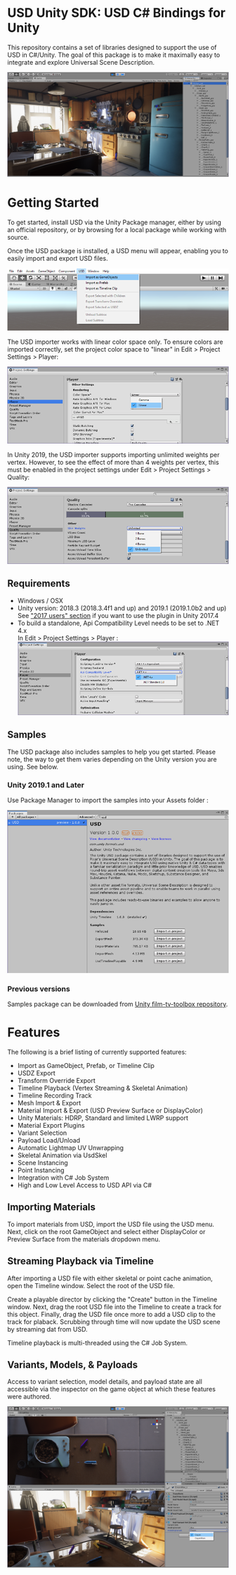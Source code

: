 # USD Unity SDK: USD C# Bindings for Unity

This repository contains a set of libraries designed to support the use of
USD in C#/Unity. The goal of this package is to make it maximally easy to
integrate and explore Universal Scene Description.

![USD header](Images/USD_header.png)

# Getting Started

To get started, install USD via the Unity Package manager, either by using
an official repository, or by browsing for a local package while working with
source.

Once the USD package is installed, a USD menu will appear, enabling you to
easily import and export USD files.

![USD menu](Images/USD_menu.png)

The USD importer works with linear color space only. To ensure colors are imported correctly,
set the project color space to "linear" in Edit > Project Settings > Player:

![USD linear](Images/USD_linear.png)

In Unity 2019, the USD importer supports importing unlimited weights per vertex. However,
to see the effect of more than 4 weights per vertex, this must be enabled in the project
settings under Edit > Project Settings > Quality:

![USD unlimited_weights](Images/USD_unlimited_weights.png)

## Requirements

* Windows / OSX
* Unity version: 2018.3 (2018.3.4f1 and up) and 2019.1 (2019.1.0b2 and up)   
See ["2017 users" section](#unity-2017-users) if you want to use the plugin in Unity 2017.4
* To build a standalone, Api Compatibility Level needs to be set to .NET 4.x   
   In Edit > Project Settings > Player :   
    ![USD .NET version](Images/USD_.NET_version.png)

## Samples

The USD package also includes samples to help you get started.
Please note, the way to get them varies depending on the Unity version you are using. See below.

### Unity 2019.1 and Later

Use Package Manager to import the samples into your Assets folder :

![USD .NET version](Images/USD_samples_import.png)

### Previous versions

Samples package can be downloaded from [Unity film-tv-toolbox repository](https://github.com/Unity-Technologies/film-tv-toolbox/tree/master/UsdSamples).

# Features

The following is a brief listing of currently supported features:

 * Import as GameObject, Prefab, or Timeline Clip
 * USDZ Export
 * Transform Override Export
 * Timeline Playback (Vertex Streaming & Skeletal Animation)
 * Timeline Recording Track
 * Mesh Import & Export
 * Material Import & Export (USD Preview Surface or DisplayColor)
 * Unity Materials: HDRP, Standard and limited LWRP support
 * Material Export Plugins
 * Variant Selection
 * Payload Load/Unload
 * Automatic Lightmap UV Unwrapping
 * Skeletal Animation via UsdSkel
 * Scene Instancing
 * Point Instancing
 * Integration with C# Job System
 * High and Low Level Access to USD API via C#

## Importing Materials

To import materials from USD, import the USD file using the USD menu. Next, click
on the root GameObject and select either DisplayColor or Preview Surface from the
materials dropdown menu.

## Streaming Playback via Timeline

After importing a USD file with either skeletal or point cache animation, open
the Timeline window. Select the root of the USD file.

Create a playable director by clicking the "Create" button in the Timeline window.
Next, drag the root USD file into the Timeline to create a track for this object.
Finally, drag the USD file once more to add a USD clip to the track for plaback.
Scrubbing through time will now update the USD scene by streaming dat from USD.

Timeline playback is multi-threaded using the C# Job System.

## Variants, Models, & Payloads

Access to variant selection, model details, and payload state are all accessible via
the inspector on the game object at which these features were authored.

![USD screenshot](Images/USD_global_screenshot.png)
